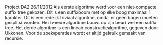 Project DA2
26/11/2012
Als eerste algoritme werd voor een niet-compacte suffix tree gekozen. 
Dit is een suffixboom met op elke boog maximaal 1 karakter. 
Dit is een redelijk triviaal algoritme, omdat er geen bogen moeten gesplitst worden. 
Het tweede algoritme bouwt op zijn beurt wel een suffix tree. 
Het derde algoritme is een lineair constructiealgoritme, gegeven door Ukkonen. 
Voor de zoekoperaties wordt er altijd gebruik gemaakt van recursie.